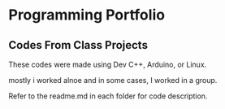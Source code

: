 # Programming Portfolio

## Codes From Class Projects

These codes were made using Dev C++, Arduino, or Linux.

mostly i worked alnoe and in some cases, I worked in a group.

Refer to the readme.md in each folder for code description. 

